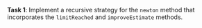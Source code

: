 **Task 1**: Implement a recursive strategy for the `newton` method that incorporates the `limitReached` and `improveEstimate` methods.
